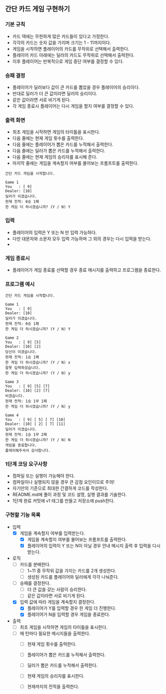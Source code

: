 ## 간단 카드 게임 구현하기 


### 기본 규칙

- 카드 덱에는 무한하게 많은 카드들이 있다고 가정한다.
- 각각의 카드는 숫자 값을 가지며 크기는 1 - 11까지이다.
- 게임을 시작하면 플레이어의 카드를 무작위로 선택해서 출력한다.
- 플레이어 카드 아래에는 딜러의 카드도 무작위로 선택해서 출력한다.
- 이후 플레이어는 반복적으로 게임 중단 여부를 결정할 수 있다.

### 승패 결정

- 플레이어가 딜러보다 값이 큰 카드를 뽑았을 경우 플레이어의 승리이다.
- 반대로 딜러가 더 큰 값이라면 딜러의 승리이다.
- 같은 값이라면 서로 비기게 된다.
- 각 게임 종료시 플레이어는 다시 게임을 할지 여부를 결정할 수 있다.

### 출력 화면

- 최초 게임을 시작하면 게임의 타이틀을 표시한다.
- 다음 줄에는 현재 게임 횟수를 출력한다.
- 다음 줄에는 플레이어가 뽑은 카드를 누적해서 출력한다.
- 다음 줄에는 딜러가 뽑은 카드를 누적해서 출력한다.
- 다음 줄에는 현재 게임의 승리자를 표시해 준다.
- 마지막 줄에는 게임을 계속할지 여부를 물어보는 프롬프트를 출력한다.

```
간단 카드 게임을 시작합니다.

Game 1
You   : [ 9]
Dealer: [10]
딜러가 이겼습니다.
현재 전적: 0승 1패
한 게임 더 하시겠습니까? (Y / N) Y
```

### 입력

- 플레이어의 입력은 Y 또는 N 만 입력 가능하다.
- 다만 대문자와 소문자 모두 입력 가능하며 그 외의 경우는 다시 입력을 받는다.
- 
### 게임 종료시

- 플레이어가 게임 종료를 선택할 경우 종료 메시지를 출력하고 프로그램을 종료한다.

### 프로그램 예시

```
간단 카드 게임을 시작합니다.

Game 1
You   : [ 9]
Dealer: [10]
딜러가 이겼습니다.
현재 전적: 0승 1패
한 게임 더 하시겠습니까? (Y / N) Y

Game 2
You   : [ 9] [5]
Dealer: [10] [2]
당신이 이겼습니다.
현재 전적: 1승 1패
한 게임 더 하시겠습니까? (Y / N) x
잘못 입력하셨습니다.
한 게임 더 하시겠습니까? (Y / N) y

Game 3
You   : [ 9] [5] [7]
Dealer: [10] [2] [7]
비겼습니다.
현재 전적: 1승 1무 1패
한 게임 더 하시겠습니까? (Y / N) y

Game 4
You   : [ 9] [ 5] [ 7] [10]
Dealer: [10] [ 2] [ 7] [11]
딜러가 이겼습니다.
현재 전적: 1승 1무 2패
한 게임 더 하시겠습니까? (Y / N) N
게임을 종료합니다.
플레이해주셔서 감사합니다.
```

### 1단계 코딩 요구사항

- 컴파일 또는 실행이 가능해야 한다.
- 컴파일이나 실행되지 않을 경우 큰 감점 요인이므로 주의!
- 자기만의 기준으로 최대한 간결하게 코드를 작성한다.
- README.md에 풀이 과정 및 코드 설명, 실행 결과를 기술한다.
- 1단계 완료 커밋에 v1 태그를 만들고 저장소에 push한다.


### 구현할 기능 목록
- 입력
  - [x] 게임을 계속할지 여부를 입력받는다.
    - [x] 게임을 계속할지 여부를 물어보는 프롬프트를 출력한다.
    - [x] 플레이어의 입력이 Y 또는 N이 아닐 경우 안내 메시지 출력 후 입력을 다시 받는다.

- 로직
  - [ ] 카드를 분배한다.
    - [ ] 1~11 중 무작위 값을 가지는 카드를 2개 생성한다.
    - [ ] 생성된 카드를 플레이어와 딜러에게 각각 나눠준다.
  - [ ] 승패를 결정한다.
    - [ ] 더 큰 값을 갖는 사람이 승리한다.
    - [ ] 같은 값이라면 서로 비기게 된다.
  - [x] 입력 값에 따라 게임을 계속할지 결정한다.
    - [x] 플레이어가 Y를 입력할 경우 한 게임 더 진행한다.
    - [x] 플레이어가 N을 입력할 경우 게임을 종료한다.
- 출력
  - [ ] 최초 게임을 시작하면 게임의 타이틀을 표시한다.
  - [ ] 매 턴마다 필요한 메시지들을 출력한다.
    - [ ] 현재 게임 횟수를 출력한다.
    - [ ] 플레이어가 뽑은 카드를 누적해서 출력한다.
    - [ ] 딜러가 뽑은 카드를 누적해서 출력한다.
    - [ ] 현재 게임의 승리자를 표시한다.
    - [ ] 현재까지의 전적을 출력한다.
  